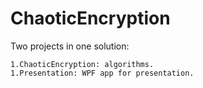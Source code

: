# ChaoticEncryption
Two projects in one solution:

    1.ChaoticEncryption: algorithms.
    1.Presentation: WPF app for presentation.
